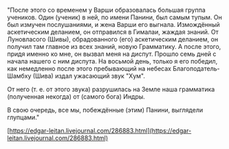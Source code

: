 "После этого со временем у Варши образовалась большая группа учеников.
Один (ученик) в ней, по имени Панини, был самым тупым.
Он был измучен послушаниями, и жена Варши его выгнала.
Измождённый аскетическим деланием, он отправился в Гималаи, жаждая знаний.
От Луновласого (Шивы), обрадованного (его) аскетическим деланием,
он получил там главное из всех знаний, новую Грамматику.
А после этого, придя именно ко мне, он вызвал меня на диспут.
Прошло семь дней с начала нашего с ним диспута.
На восьмой день, только я его победил, как немедленно после этого
пребывающий на небесах Благоподатель-Шамбху (Шива) издал ужасающий звук "Хум".

От него (т. е. от этого звука) разрушилась на Земле наша грамматика (полученная некогда) от (самого бога) Индры.

В свою очередь, все мы, побеждённые (этим) Панини, выглядели глупцами."

[https://edgar-leitan.livejournal.com/28​6883.html](https://edgar-leitan.livejournal.com/286883.html)